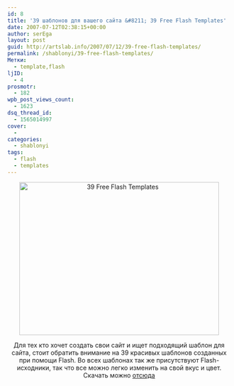 ```yaml
---
id: 8
title: '39 шаблонов для вашего сайта &#8211; 39 Free Flash Templates'
date: 2007-07-12T02:38:15+00:00
author: serEga
layout: post
guid: http://artslab.info/2007/07/12/39-free-flash-templates/
permalink: /shablonyi/39-free-flash-templates/
Метки:
  - template,flash
ljID:
  - 4
prosmotr:
  - 182
wpb_post_views_count:
  - 1623
dsq_thread_id:
  - 1565014997
cover:
  -
categories:
  - shablonyi
tags:
  - flash
  - templates
---
```

<p style="text-align: center">
  <img src="http://img122.imageshack.us/img122/133/freeflashtemplatesse0.jpg" style="width: 450px; height: 345px" title="39 Free Flash Templates" alt="39 Free Flash Templates" border="0" height="345" width="450" />
</p>

<p align="center">
  Для тех кто хочет создать свои сайт и ищет подходящий шаблон для сайта, стоит обратить внимание на 39 красивых шаблонов созданных при помощи Flash. Во всех шаблонах так же присутствуют Flash-исходники, так что все можно легко изменить на свой вкус и цвет.<br /> Скачать можно <a href="http://www.flashmo.com/home" title="You can download it from there" target="_blank">отсюда</a>
</p>